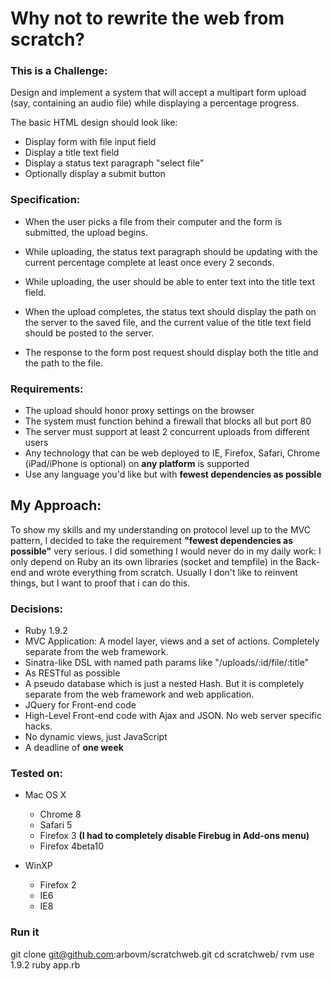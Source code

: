 
# Why not to rewrite the web from scratch?

### This is a Challenge:

Design and implement a system that will accept a multipart form upload
(say, containing an audio file) while displaying a percentage
progress.

The basic HTML design should look like:

- Display form with file input field
- Display a title text field
- Display a status text paragraph "select file"
- Optionally display a submit button

### Specification:

- When the user picks a file from their computer and the form is submitted, the upload begins.
- While uploading, the status text paragraph should be updating with the
current percentage complete at least once every 2 seconds.
- While uploading, the user should be able to enter text into the title
text field.

- When the upload completes, the status text should display the path on the server to the saved file, 
and the current value of the title text field should be posted to the server. 
- The response to the form post request should display both the title and the path to the file.

### Requirements:

- The upload should honor proxy settings on the browser
- The system must function behind a firewall that blocks all but port 80
- The server must support at least 2 concurrent uploads from different users
- Any technology that can be web deployed to IE, Firefox, Safari, Chrome
(iPad/iPhone is optional) on __any platform__ is supported
- Use any language you'd like but with __fewest dependencies as possible__

## My Approach:

To show my skills and my understanding on protocol level up to the MVC pattern, I decided
to take the requirement __"fewest dependencies as possible"__ very serious. I did something 
I would never do in my daily work: I only depend on Ruby an its own libraries (socket and tempfile) in the Back-end and wrote
everything from scratch. Usually I don't like to reinvent things, but I want to proof that i can do this.

### Decisions:

- Ruby 1.9.2
- MVC Application: A model layer, views and a set of actions. Completely separate from the web framework.
- Sinatra-like DSL with named path params like "/uploads/:id/file/:title"
- As RESTful as possible
- A pseudo database which is just a nested Hash. But it is completely separate from the web framework and web application.
- JQuery for Front-end code
- High-Level Front-end code with Ajax and JSON. No web server specific hacks.
- No dynamic views, just JavaScript
- A deadline of __one week__

### Tested on:
- Mac OS X
  - Chrome 8
  - Safari 5
  - Firefox 3 __(I had to completely disable Firebug in Add-ons menu)__
  - Firefox 4beta10

- WinXP
  - Firefox 2
  - IE6
  - IE8

### Run it

  git clone git@github.com:arbovm/scratchweb.git
  cd scratchweb/
  rvm use 1.9.2
  ruby app.rb

